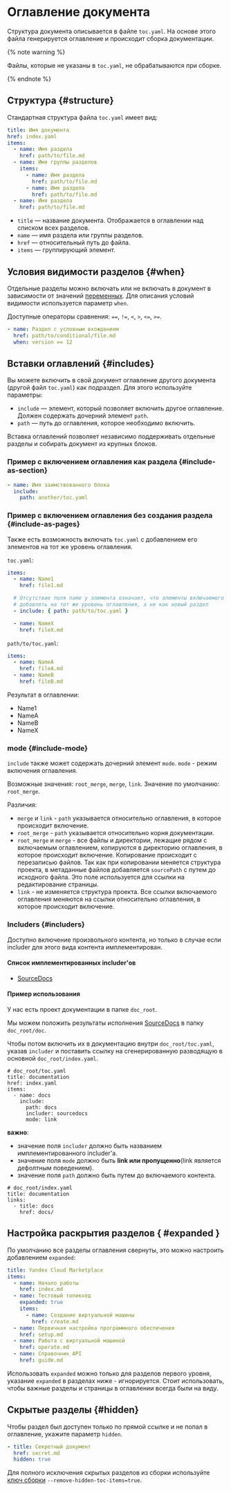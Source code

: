 # Оглавление документа

Структура документа описывается в файле `toc.yaml`. На основе этого файла генерируется оглавление и происходит сборка документации.

{% note warning %}

Файлы, которые не указаны в `toc.yaml`, не обрабатываются при сборке.

{% endnote %}

## Структура {#structure}

Стандартная структура файла `toc.yaml` имеет вид:

```yaml
title: Имя документа
href: index.yaml
items:
  - name: Имя раздела
    href: path/to/file.md
  - name: Имя группы разделов
    items:
      - name: Имя раздела
        href: path/to/file.md
      - name: Имя раздела
        href: path/to/file.md
  - name: Имя раздела
    href: path/to/file.md
```

* `title` — название документа. Отображается в оглавлении над списком всех разделов.
* `name` — имя раздела или группы разделов.
* `href` — относительный путь до файла.
* `items` — группирующий элемент.

## Условия видимости разделов {#when}

Отдельные разделы можно включать или не включать в документ в зависимости от значений [переменных](../syntax/vars.md). Для описания условий видимости используется параметр `when`.

Доступные операторы сравнения: `==`, `!=`, `<`, `>`, `<=`, `>=`.

```yaml
- name: Раздел с условным вхождением
  href: path/to/conditional/file.md
  when: version == 12
```

## Вставки оглавлений {#includes}

Вы можете включить в свой документ оглавление другого документа (другой файл `toc.yaml`) как подраздел. Для этого используйте параметры:

* `include` — элемент, который позволяет включить другое оглавление. Должен содержать дочерний элемент `path`.
* `path` — путь до оглавления, которое необходимо включить.

Вставка оглавлений позволяет независимо поддерживать отдельные разделы и собирать документ из крупных блоков.

### Пример с включением оглавления как раздела {#include-as-section}

```yaml
- name: Имя заимствованного блока
  include:
    path: another/toc.yaml
```

### Пример с включением оглавления без создания раздела {#include-as-pages}

Также есть возможность включать `toc.yaml` с добавлением его элементов на тот же уровень оглавления.

`toc.yaml`:

```yaml
items:
  - name: Name1
    href: file1.md

  # Отсутствие поля name у элемента означает, что элементы включаемого оглавления стоит
  # добавлять на тот же уровень оглавления, а не как новый раздел
  - include: { path: path/to/toc.yaml }

  - name: NameX
    href: fileX.md
```
`path/to/toc.yaml`:

```yaml
items:
  - name: NameA
    href: fileA.md
  - name: NameB
    href: fileB.md
```
Результат в оглавлении:
- Name1
- NameA
- NameB
- NameX


### mode {#include-mode}

`include` также может содержать дочерний элемент `mode`.
`mode` - режим включения оглавления.

Возможные значения: `root_merge`, `merge`, `link`. Значение по умолчанию: `root_merge`.

Различия:
- `merge` и `link` - `path` указывается относительно оглавления, в которое происходит включение.
- `root_merge` - `path` указывается относительно корня документации.
- `root_merge` и `merge` - все файлы и директории, лежащие рядом с включаемым оглавлением,
копируются в директорию оглавления, в которое происходит включение. Копирование происходит с перезаписью файлов.
Так как при копировании меняется структура проекта, в метаданные файлов добавляется `sourcePath` с путем до исходного файла.
Это поле используется для ссылки на редактирование страницы.
- `link` - не изменяется структура проекта. Все ссылки включаемого оглавления меняются на ссылки относительно оглавления,
в которое происходит включение.

### Includers {#includers}

Доступно включение произвольного контента, но только в случае если includer для этого вида контента имплементирован.

#### Список имплементированных includer'ов

- [SourceDocs](https://github.com/SourceDocs/SourceDocs)

#### Пример использования

У нас есть проект документации в папке `doc_root`.

Мы можем положить результаты исполнения [SourceDocs](https://github.com/SourceDocs/SourceDocs) в папку `doc_root/doc`.

Чтобы потом включить их в документацию внутри `doc_root/toc.yaml`, указав `includer` и поставить ссылку на сгенерированную разводящую в основной `doc_root/index.yaml`.

```
# doc_root/toc.yaml
title: documentation
href: index.yaml
items:
  - name: docs
    include:
      path: docs
      includer: sourcedocs
      mode: link
```

**важно**:

- значение поля `includer` должно быть названием имплементированного includer'а.
- значение поля `mode` должно быть **link или пропущенно**(link является дефолтным поведением).
- значение поля `path` должно быть путем до включаемого контента.

```
# doc_root/index.yaml
title: documentation
links:
  - title: docs
    href: docs/
```


## Настройка раскрытия разделов { #expanded }

По умолчанию все разделы оглавления свернуты, это можно настроить добавлением `expanded`:

```yaml
title: Yandex Cloud Marketplace
items:
  - name: Начало работы
    href: index.md
  - name: Тестовый топикхед
    expanded: true
    items:
      - name: Создание виртуальной машины
        href: create.md
  - name: Первичная настройка программного обеспечения
    href: setup.md
  - name: Работа с виртуальной машиной
    href: operate.md
  - name: Справочник API
    href: guide.md
```

Использовать `expanded` можно только для разделов первого уровня, указание `expanded` в разделах ниже - игнорируется.
Стоит использовать, чтобы важные разделы и страницы в оглавлении всегда были на виду.


## Скрытые разделы {#hidden}

Чтобы раздел был доступен только по прямой ссылке и не попал в оглавление, укажите параметр `hidden`.

```yaml
- title: Секретный документ
  href: secret.md
  hidden: true
```

Для полного исключения скрытых разделов из сборки используйте [ключ сборки](../tools/docs/settings.md) `--remove-hidden-toc-items=true`.
